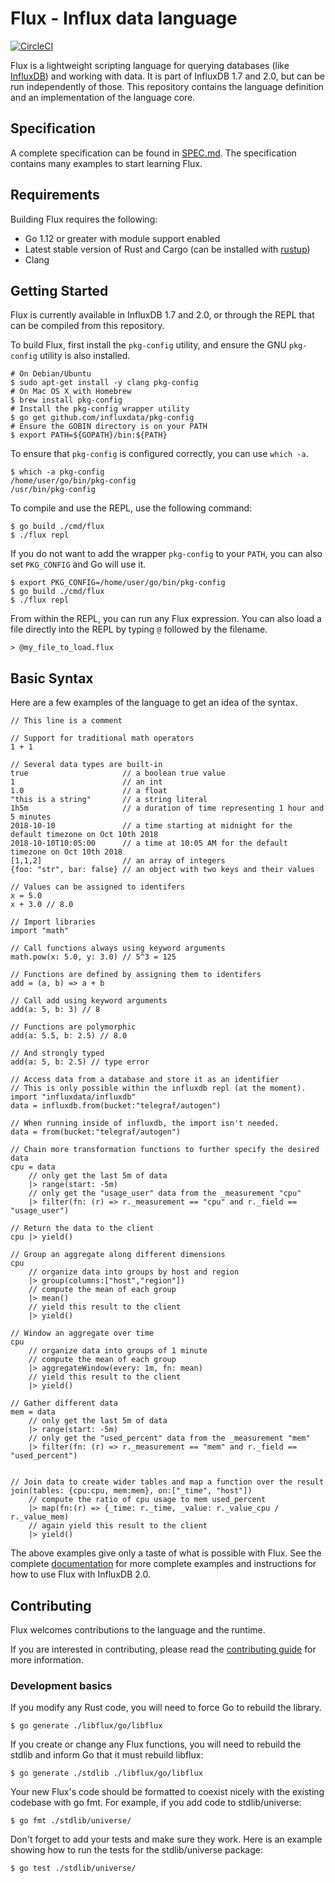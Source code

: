 # Flux - Influx data language

[![CircleCI](https://circleci.com/gh/influxdata/flux/tree/master.svg?style=svg)](https://circleci.com/gh/influxdata/flux/tree/master)


Flux is a lightweight scripting language for querying databases (like [InfluxDB](https://github.com/influxdata/influxdb)) and working with data.
It is part of InfluxDB 1.7 and 2.0, but can be run independently of those.
This repository contains the language definition and an implementation of the language core.

## Specification

A complete specification can be found in [SPEC.md](./docs/SPEC.md).
The specification contains many examples to start learning Flux.

## Requirements

Building Flux requires the following:

* Go 1.12 or greater with module support enabled
* Latest stable version of Rust and Cargo (can be installed with [rustup](https://rustup.rs/))
* Clang

## Getting Started

Flux is currently available in InfluxDB 1.7 and 2.0, or through the REPL that can be compiled from this repository.

To build Flux, first install the `pkg-config` utility, and ensure the GNU `pkg-config` utility is also installed.

```
# On Debian/Ubuntu
$ sudo apt-get install -y clang pkg-config
# On Mac OS X with Homebrew
$ brew install pkg-config
# Install the pkg-config wrapper utility
$ go get github.com/influxdata/pkg-config
# Ensure the GOBIN directory is on your PATH
$ export PATH=${GOPATH}/bin:${PATH}
```

To ensure that `pkg-config` is configured correctly, you can use `which -a`.

```
$ which -a pkg-config
/home/user/go/bin/pkg-config
/usr/bin/pkg-config
```

To compile and use the REPL, use the following command:

```
$ go build ./cmd/flux
$ ./flux repl
```

If you do not want to add the wrapper `pkg-config` to your `PATH`, you can also set `PKG_CONFIG` and Go will use it.

```
$ export PKG_CONFIG=/home/user/go/bin/pkg-config
$ go build ./cmd/flux
$ ./flux repl
```

From within the REPL, you can run any Flux expression.
You can also load a file directly into the REPL by typing `@` followed by the filename.

```
> @my_file_to_load.flux
```

## Basic Syntax

Here are a few examples of the language to get an idea of the syntax.


    // This line is a comment

    // Support for traditional math operators
    1 + 1

    // Several data types are built-in
    true                     // a boolean true value
    1                        // an int
    1.0                      // a float
    "this is a string"       // a string literal
    1h5m                     // a duration of time representing 1 hour and 5 minutes
    2018-10-10               // a time starting at midnight for the default timezone on Oct 10th 2018
    2018-10-10T10:05:00      // a time at 10:05 AM for the default timezone on Oct 10th 2018
    [1,1,2]                  // an array of integers
    {foo: "str", bar: false} // an object with two keys and their values

    // Values can be assigned to identifers
    x = 5.0
    x + 3.0 // 8.0

    // Import libraries
    import "math"

    // Call functions always using keyword arguments
    math.pow(x: 5.0, y: 3.0) // 5^3 = 125

    // Functions are defined by assigning them to identifers
    add = (a, b) => a + b

    // Call add using keyword arguments
    add(a: 5, b: 3) // 8

    // Functions are polymorphic
    add(a: 5.5, b: 2.5) // 8.0
    
    // And strongly typed
    add(a: 5, b: 2.5) // type error

    // Access data from a database and store it as an identifier
    // This is only possible within the influxdb repl (at the moment).
    import "influxdata/influxdb"
    data = influxdb.from(bucket:"telegraf/autogen")
    
    // When running inside of influxdb, the import isn't needed.
    data = from(bucket:"telegraf/autogen")

    // Chain more transformation functions to further specify the desired data
    cpu = data 
        // only get the last 5m of data
        |> range(start: -5m)
        // only get the "usage_user" data from the _measurement "cpu"
        |> filter(fn: (r) => r._measurement == "cpu" and r._field == "usage_user")

    // Return the data to the client
    cpu |> yield()

    // Group an aggregate along different dimensions
    cpu
        // organize data into groups by host and region
        |> group(columns:["host","region"])
        // compute the mean of each group
        |> mean()
        // yield this result to the client
        |> yield()

    // Window an aggregate over time
    cpu
        // organize data into groups of 1 minute
        // compute the mean of each group
        |> aggregateWindow(every: 1m, fn: mean)
        // yield this result to the client
        |> yield()

    // Gather different data
    mem = data 
        // only get the last 5m of data
        |> range(start: -5m)
        // only get the "used_percent" data from the _measurement "mem"
        |> filter(fn: (r) => r._measurement == "mem" and r._field == "used_percent")


    // Join data to create wider tables and map a function over the result
    join(tables: {cpu:cpu, mem:mem}, on:["_time", "host"])
        // compute the ratio of cpu usage to mem used_percent
        |> map(fn:(r) => {_time: r._time, _value: r._value_cpu / r._value_mem)
        // again yield this result to the client
        |> yield()

The above examples give only a taste of what is possible with Flux.
See the complete [documentation](https://v2.docs.influxdata.com/v2.0/query-data/get-started/) for more complete examples and instructions for how to use Flux with InfluxDB 2.0.

## Contributing

Flux welcomes contributions to the language and the runtime.

If you are interested in contributing, please read the [contributing guide](https://github.com/influxdata/flux/blob/master/CONTRIBUTING.md) for more information.

### Development basics

If you modify any Rust code, you will need to force Go to rebuild the library.

```
$ go generate ./libflux/go/libflux
```

If you create or change any Flux functions, you will need to rebuild the stdlib and inform Go that it must rebuild libflux:
```
$ go generate ./stdlib ./libflux/go/libflux
```

Your new Flux's code should be formatted to coexist nicely with the existing codebase with go fmt.  For example, if you add code to stdlib/universe:
```
$ go fmt ./stdlib/universe/
```

Don't forget to add your tests and make sure they work. Here is an example showing how to run the tests for the stdlib/universe package:
```
$ go test ./stdlib/universe/
```

